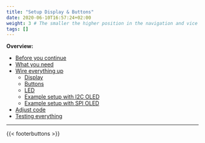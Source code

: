 ```yaml
---
title: "Setup Display & Buttons"
date: 2020-06-10T16:57:24+02:00
weight: 3 # The smaller the higher position in the navigation and vice versa
tags: []
---
```


**Overview:**
- [Before you continue](#before-you-continue)
- [What you need](#what-you-need)
- [Wire everything up](#wire-everything-up)
  - [Display](#display)
  - [Buttons](#buttons)
  - [LED](#led)
  - [Example setup with I2C OLED](#example-setup-with-i2c-oled)
  - [Example setup with SPI OLED](#example-setup-with-spi-oled)
- [Adjust code](#adjust-code)
- [Testing everything](#testing-everything)

---

{{< footerbuttons >}}